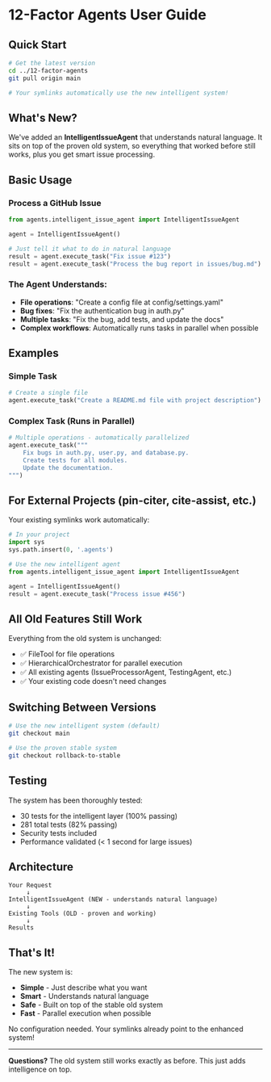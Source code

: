 # 12-Factor Agents User Guide

## Quick Start

```bash
# Get the latest version
cd ../12-factor-agents
git pull origin main

# Your symlinks automatically use the new intelligent system!
```

## What's New?

We've added an **IntelligentIssueAgent** that understands natural language. It sits on top of the proven old system, so everything that worked before still works, plus you get smart issue processing.

## Basic Usage

### Process a GitHub Issue

```python
from agents.intelligent_issue_agent import IntelligentIssueAgent

agent = IntelligentIssueAgent()

# Just tell it what to do in natural language
result = agent.execute_task("Fix issue #123")
result = agent.execute_task("Process the bug report in issues/bug.md")
```

### The Agent Understands:
- **File operations**: "Create a config file at config/settings.yaml"
- **Bug fixes**: "Fix the authentication bug in auth.py"
- **Multiple tasks**: "Fix the bug, add tests, and update the docs"
- **Complex workflows**: Automatically runs tasks in parallel when possible

## Examples

### Simple Task
```python
# Create a single file
agent.execute_task("Create a README.md file with project description")
```

### Complex Task (Runs in Parallel)
```python
# Multiple operations - automatically parallelized
agent.execute_task("""
    Fix bugs in auth.py, user.py, and database.py.
    Create tests for all modules.
    Update the documentation.
""")
```

## For External Projects (pin-citer, cite-assist, etc.)

Your existing symlinks work automatically:

```python
# In your project
import sys
sys.path.insert(0, '.agents')

# Use the new intelligent agent
from agents.intelligent_issue_agent import IntelligentIssueAgent

agent = IntelligentIssueAgent()
result = agent.execute_task("Process issue #456")
```

## All Old Features Still Work

Everything from the old system is unchanged:
- ✅ FileTool for file operations
- ✅ HierarchicalOrchestrator for parallel execution
- ✅ All existing agents (IssueProcessorAgent, TestingAgent, etc.)
- ✅ Your existing code doesn't need changes

## Switching Between Versions

```bash
# Use the new intelligent system (default)
git checkout main

# Use the proven stable system
git checkout rollback-to-stable
```

## Testing

The system has been thoroughly tested:
- 30 tests for the intelligent layer (100% passing)
- 281 total tests (82% passing)
- Security tests included
- Performance validated (< 1 second for large issues)

## Architecture

```
Your Request
     ↓
IntelligentIssueAgent (NEW - understands natural language)
     ↓
Existing Tools (OLD - proven and working)
     ↓
Results
```

## That's It!

The new system is:
- **Simple** - Just describe what you want
- **Smart** - Understands natural language
- **Safe** - Built on top of the stable old system
- **Fast** - Parallel execution when possible

No configuration needed. Your symlinks already point to the enhanced system!

---

**Questions?** The old system still works exactly as before. This just adds intelligence on top.